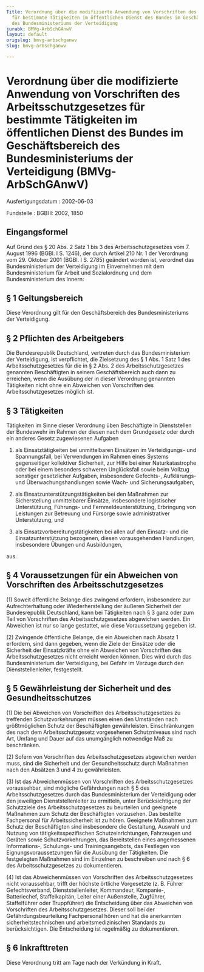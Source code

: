 ```yaml
---
Title: Verordnung über die modifizierte Anwendung von Vorschriften des Arbeitsschutzgesetzes
  für bestimmte Tätigkeiten im öffentlichen Dienst des Bundes im Geschäftsbereich
  des Bundesministeriums der Verteidigung
jurabk: BMVg-ArbSchGAnwV
layout: default
origslug: bmvg-arbschganwv
slug: bmvg-arbschganwv

---
```


# Verordnung über die modifizierte Anwendung von Vorschriften des Arbeitsschutzgesetzes für bestimmte Tätigkeiten im öffentlichen Dienst des Bundes im Geschäftsbereich des Bundesministeriums der Verteidigung (BMVg-ArbSchGAnwV)

Ausfertigungsdatum
:   2002-06-03

Fundstelle
:   BGBl I: 2002, 1850



## Eingangsformel

Auf Grund des § 20 Abs. 2 Satz 1 bis 3 des Arbeitsschutzgesetzes vom
7\. August 1996 (BGBl. I S. 1246), der durch Artikel 210 Nr. 1 der
Verordnung vom 29. Oktober 2001 (BGBl. I S. 2785) geändert worden ist,
verordnet das Bundesministerium der Verteidigung im Einvernehmen mit
dem Bundesministerium für Arbeit und Sozialordnung und dem
Bundesministerium des Innern:


## § 1 Geltungsbereich

Diese Verordnung gilt für den Geschäftsbereich des Bundesministeriums
der Verteidigung.


## § 2 Pflichten des Arbeitgebers

Die Bundesrepublik Deutschland, vertreten durch das Bundesministerium
der Verteidigung, ist verpflichtet, die Zielsetzung des § 1 Abs. 1
Satz 1 des Arbeitsschutzgesetzes für die in § 2 Abs. 2 des
Arbeitsschutzgesetzes genannten Beschäftigten in seinem
Geschäftsbereich auch dann zu erreichen, wenn die Ausübung der in
dieser Verordnung genannten Tätigkeiten nicht ohne ein Abweichen von
Vorschriften des Arbeitsschutzgesetzes möglich ist.


## § 3 Tätigkeiten

Tätigkeiten im Sinne dieser Verordnung üben Beschäftigte in
Dienststellen der Bundeswehr im Rahmen der diesen nach dem Grundgesetz
oder durch ein anderes Gesetz zugewiesenen Aufgaben

1.  als Einsatztätigkeiten bei unmittelbaren Einsätzen im Verteidigungs-
    und Spannungsfall, bei Verwendungen im Rahmen eines Systems
    gegenseitiger kollektiver Sicherheit, zur Hilfe bei einer
    Naturkatastrophe oder bei einem besonders schweren Unglücksfall sowie
    beim Vollzug sonstiger gesetzlicher Aufgaben, insbesondere Gefechts-,
    Aufklärungs- und Überwachungshandlungen sowie Wach- und
    Sicherungsaufgaben,


2.  als Einsatzunterstützungstätigkeiten bei den Maßnahmen zur
    Sicherstellung unmittelbarer Einsätze, insbesondere logistischer
    Unterstützung, Führungs- und Fernmeldeunterstützung, Erbringung von
    Leistungen zur Betreuung und Fürsorge sowie administrativer
    Unterstützung, und


3.  als Einsatzvorbereitungstätigkeiten bei allen auf den Einsatz- und die
    Einsatzunterstützung bezogenen, diesen vorausgehenden Handlungen,
    insbesondere Übungen und Ausbildungen,



aus.


## § 4 Voraussetzungen für ein Abweichen von Vorschriften des Arbeitsschutzgesetzes

(1) Soweit öffentliche Belange dies zwingend erfordern, insbesondere
zur Aufrechterhaltung oder Wiederherstellung der äußeren Sicherheit
der Bundesrepublik Deutschland, kann bei Tätigkeiten nach § 3 ganz
oder zum Teil von Vorschriften des Arbeitsschutzgesetzes abgewichen
werden. Ein Abweichen ist nur so lange gestattet, wie diese
Voraussetzung gegeben ist.

(2) Zwingende öffentliche Belange, die ein Abweichen nach Absatz 1
erfordern, sind dann gegeben, wenn die Ziele der Einsätze oder die
Sicherheit der Einsatzkräfte ohne ein Abweichen von Vorschriften des
Arbeitsschutzgesetzes nicht erreicht werden können. Dies wird durch
das Bundesministerium der Verteidigung, bei Gefahr im Verzuge durch
den Dienststellenleiter, festgestellt.


## § 5 Gewährleistung der Sicherheit und des Gesundheitsschutzes

(1) Die bei Abweichen von Vorschriften des Arbeitsschutzgesetzes zu
treffenden Schutzvorkehrungen müssen einen den Umständen nach
größtmöglichen Schutz der Beschäftigten gewährleisten. Einschränkungen
des nach dem Arbeitsschutzgesetz vorgesehenen Schutzniveaus sind nach
Art, Umfang und Dauer auf das unumgänglich notwendige Maß zu
beschränken.

(2) Sofern von Vorschriften des Arbeitsschutzgesetzes abgewichen
werden muss, sind die Sicherheit und der Gesundheitsschutz durch
Maßnahmen nach den Absätzen 3 und 4 zu gewährleisten.

(3) Ist das Abweichenmüssen von Vorschriften des Arbeitsschutzgesetzes
voraussehbar, sind mögliche Gefährdungen nach § 5 des
Arbeitsschutzgesetzes durch das Bundesministerium der Verteidigung
oder den jeweiligen Dienststellenleiter zu ermitteln, unter
Berücksichtigung der Schutzziele des Arbeitsschutzgesetzes zu
beurteilen und geeignete Maßnahmen zum Schutz der Beschäftigten
vorzusehen. Das bestellte Fachpersonal für Arbeitssicherheit ist zu
hören. Geeignete Maßnahmen zum Schutz der Beschäftigten sind
insbesondere die Gestaltung, Auswahl und Nutzung von
tätigkeitsspezifischen Schutzeinrichtungen, Fahrzeugen und Geräten
sowie Schutzvorkehrungen, das Bereitstellen eines angemessenen
Informations-, Schulungs- und Trainingsangebots, das Festlegen von
Eignungsvoraussetzungen für die Ausübung der Tätigkeiten. Die
festgelegten Maßnahmen sind im Einzelnen zu beschreiben und nach § 6
des Arbeitsschutzgesetzes zu dokumentieren.

(4) Ist das Abweichenmüssen von Vorschriften des Arbeitsschutzgesetzes
nicht voraussehbar, trifft der höchste örtliche Vorgesetzte (z. B.
Führer Gefechtsverband, Dienststellenleiter, Kommandeur, Kompanie-,
Batteriechef, Staffelkapitän, Leiter einer Außenstelle, Zugführer,
Staffelführer oder Truppführer) die Entscheidung über das Abweichen
von Vorschriften des Arbeitsschutzgesetzes. Dieser soll bei der
Gefährdungsbeurteilung Fachpersonal hören und hat die anerkannten
sicherheitstechnischen und arbeitsmedizinischen Standards zu
berücksichtigen. Die Entscheidung ist regelmäßig zu dokumentieren.


## § 6 Inkrafttreten

Diese Verordnung tritt am Tage nach der Verkündung in Kraft.

